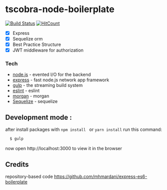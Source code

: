 # tscobra-node-boilerplate

[![Build Status](https://travis-ci.org/bbfdev/tscobra-boiler-template.svg?branch=master)](https://travis-ci.org/bbfdev/tscobra-boiler-template)
[![HitCount](http://hits.dwyl.io/bbfdev/tscobra-boiler-template.svg)](http://hits.dwyl.io/bbfdev/tscobra-boiler-template)

- [x] Express
- [x] Sequelize orm
- [x] Best Practice Structure
- [x] JWT middleware for authorization

### Tech
* [node.js](https://nodejs.org) - evented I/O for the backend
* [express](https://expressjs.com) - fast node.js network app framework
* [gulp](https://gulpjs.com/) - the streaming build system
* [eslint](https://eslint.org/) - eslint
* [morgan](https://github.com/expressjs/morgan#readme) - morgan
* [Sequelize](https://sequelize.org) - sequelize

## Development mode :
after install packages with ``` npm install  ``` or ``` yarn install ``` run this command:
```sh
  $ gulp
```
now open http://localhost:3000 to view it in the browser

## Credits
repository-based code https://github.com/mhmardani/express-es6-boilerplate
